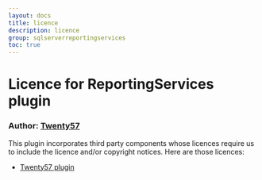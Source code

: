 ```yaml
---
layout: docs
title: licence
description: licence
group: sqlserverreportingservices
toc: true
---
```

# Licence for ReportingServices plugin

### Author: [Twenty57](http://www.twenty57.com)

This plugin incorporates third party components whose licences require us to include the licence and/or copyright notices. Here are those licences:

- [Twenty57 plugin](https://linx.software/plugins/builtin/licence/)
